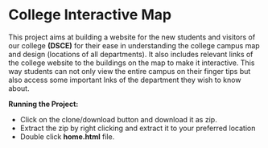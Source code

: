 College Interactive Map 
============================================
<p align="justify">

This project aims at building a website for the new students and visitors of our college **(DSCE)** for their ease in understanding the college campus map and design (locations of all departments). It also includes relevant links of the college website to the buildings on the map to make it interactive. This way students can not only view the entire campus on their finger tips but also access some important lnks of the department they wish to know about.
</p>


**Running the Project:**
- Click on the clone/download button and download it as zip.
- Extract the zip by right clicking and extract it to your preferred location
- Double click **home.html** file.